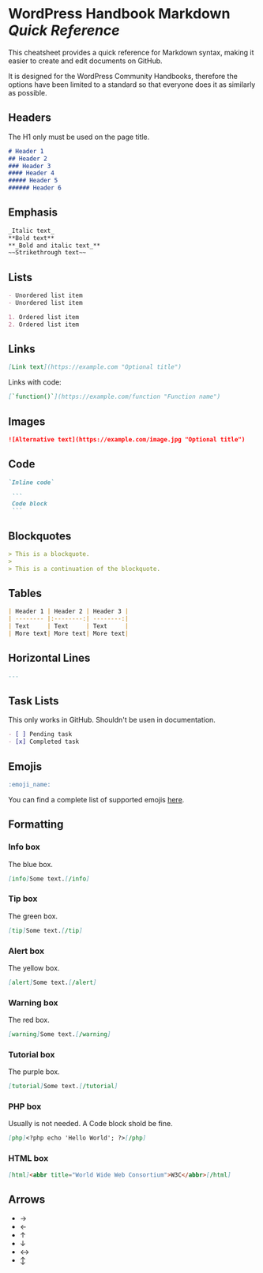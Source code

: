 # WordPress Handbook Markdown _Quick Reference_

This cheatsheet provides a quick reference for Markdown syntax, making it easier to create and edit documents on GitHub.

It is designed for the WordPress Community Handbooks, therefore the options have been limited to a standard so that everyone does it as similarly as possible.

## Headers

The H1 only must be used on the page title.

```markdown
# Header 1
## Header 2
### Header 3
#### Header 4
##### Header 5
###### Header 6
```

## Emphasis

```markdown
_Italic text_
**Bold text**
**_Bold and italic text_**
~~Strikethrough text~~
```

## Lists

```markdown
- Unordered list item
- Unordered list item

1. Ordered list item
2. Ordered list item
```

## Links

```markdown
[Link text](https://example.com "Optional title")
```

Links with code:

```markdown
[`function()`](https://example.com/function "Function name")
```

## Images

```markdown
![Alternative text](https://example.com/image.jpg "Optional title")
```

## Code

```markdown
`Inline code`
```

~~~markdown
 ```
 Code block
 ```
~~~

## Blockquotes

```markdown
> This is a blockquote.
> 
> This is a continuation of the blockquote.
```

## Tables

```markdown
| Header 1 | Header 2 | Header 3 |
| -------- |:--------:| --------:|
| Text     | Text     | Text     |
| More text| More text| More text|
```

## Horizontal Lines

```markdown
---
```

## Task Lists

This only works in GitHub. Shouldn't be usen in documentation.

```markdown
- [ ] Pending task
- [x] Completed task
```

## Emojis

```markdown
:emoji_name:
```
You can find a complete list of supported emojis [here](https://github.com/ikatyang/emoji-cheat-sheet).

## Formatting

### Info box

The blue box.

```markdown
[info]Some text.[/info]
```

### Tip box

The green box.

```markdown
[tip]Some text.[/tip]
```

### Alert box

The yellow box.

```markdown
[alert]Some text.[/alert]
```

### Warning box

The red box.

```markdown
[warning]Some text.[/warning]
```

### Tutorial box

The purple box.

```markdown
[tutorial]Some text.[/tutorial]
```

### PHP box

Usually is not needed. A Code block shold be fine.

```markdown
[php]<?php echo 'Hello World'; ?>[/php]
```

### HTML box

```markdown
[html]<abbr title="World Wide Web Consortium">W3C</abbr>[/html]
```
## Arrows

- →
- ←
- ↑
- ↓
- ↔
- ↕
